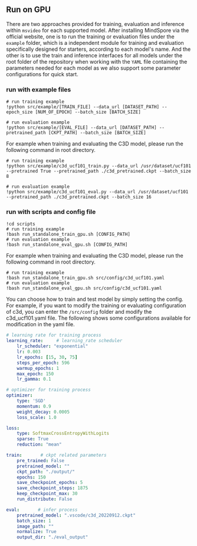## Run on GPU

There are two approaches provided for training, evaluation and inference within `msvideo` for each supported model. After installing MindSpore via the official website, one is to run the training or evaluation files under the `example` folder, which is a independent module for training and evaluation specifically designed for starters, according to each model's name. And the other is to use the train and inference interfaces for all models under the root folder of the repository when working with the `YAML` file containing the parameters needed for each model as we also support some parameter configurations for quick start.

### run with example files

```text
# run training example
!python src/example/[TRAIN_FILE] --data_url [DATASET_PATH] --epoch_size [NUM_OF_EPOCH] --batch_size [BATCH_SIZE]

# run evaluation example
!python src/example/[EVAL_FILE] --data_url [DATASET_PATH] --pretrained_path [CKPT_PATH] --batch_size [BATCH_SIZE]
```

For example when training and evaluating the C3D model, please run the following command in root directory.

```text
# run training example
!python src/example/c3d_ucf101_train.py --data_url /usr/dataset/ucf101 --pretrained True --pretrained_path ./c3d_pretrained.ckpt --batch_size 8

# run evaluation example
!python src/example/c3d_ucf101_eval.py --data_url /usr/dataset/ucf101 --pretrained_path ./c3d_pretrained.ckpt --batch_size 16
```

### run with scripts and config file

```text
!cd scripts
# run training example
!bash run_standalone_train_gpu.sh [CONFIG_PATH]
# run evaluation example
!bash run_standalone_eval_gpu.sh [CONFIG_PATH]
```

For example when training and evaluating the C3D model, please run the following command in root directory.

```text
# run training example
!bash run_standalone_train_gpu.sh src/config/c3d_ucf101.yaml
# run evaluation example
!bash run_standalone_eval_gpu.sh src/config/c3d_ucf101.yaml
```

You can choose how to train and test model by simply setting the config. For example, if you want to modify the training or evaluating configuration of c3d, you can enter the `/src/config` folder and modify the c3d_ucf101.yaml file. The following shows some configurations available for modification in the yaml file.

```yaml
# learning rate for training process
learning_rate:     # learning_rate scheduler
    lr_scheduler: "exponential"
    lr: 0.003
    lr_epochs: [15, 30, 75]
    steps_per_epoch: 596
    warmup_epochs: 1
    max_epoch: 150
    lr_gamma: 0.1

# optimizer for training process
optimizer:      
    type: 'SGD'
    momentum: 0.9
    weight_decay: 0.0005
    loss_scale: 1.0

loss:       
    type: SoftmaxCrossEntropyWithLogits
    sparse: True
    reduction: "mean"

train:       # ckpt related parameters
    pre_trained: False
    pretrained_model: ""
    ckpt_path: "./output/"
    epochs: 150
    save_checkpoint_epochs: 5
    save_checkpoint_steps: 1875
    keep_checkpoint_max: 30
    run_distribute: False

eval:       # infer process
    pretrained_model: ".vscode/c3d_20220912.ckpt"
    batch_size: 1
    image_path: ""
    normalize: True
    output_dir: "./eval_output"
```
